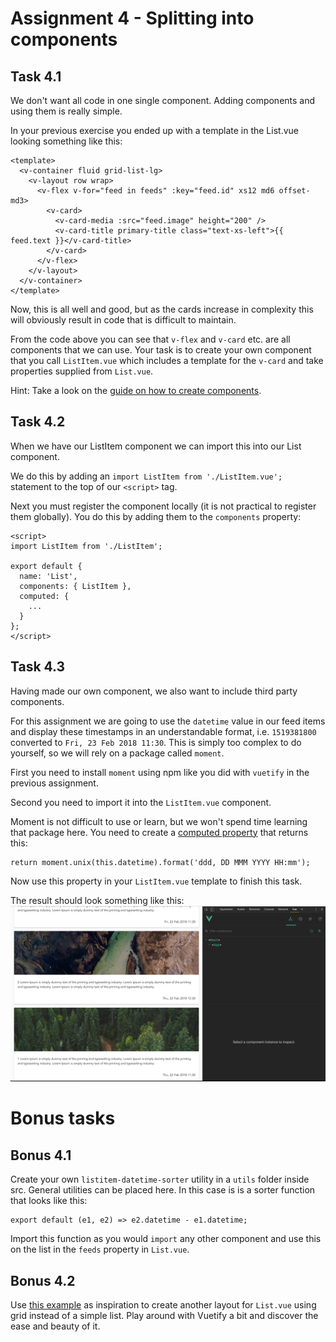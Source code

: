 Assignment 4 - Splitting into components
========================================

Task 4.1
--------

We don't want all code in one single component. Adding components and using them is really simple.

In your previous exercise you ended up with a template in the List.vue looking something like this:
```
<template>
  <v-container fluid grid-list-lg>
    <v-layout row wrap>
      <v-flex v-for="feed in feeds" :key="feed.id" xs12 md6 offset-md3>
        <v-card>
          <v-card-media :src="feed.image" height="200" />
          <v-card-title primary-title class="text-xs-left">{{ feed.text }}</v-card-title>
        </v-card>
      </v-flex>
    </v-layout>
  </v-container>
</template>
```

Now, this is all well and good, but as the cards increase in complexity this will obviously result in code that is 
difficult to maintain.

From the code above you can see that `v-flex` and `v-card` etc. are all components that we can use. Your task is to
create your own component that you call `ListItem.vue` which includes a template for the `v-card` and take properties 
supplied from `List.vue`.

Hint: Take a look on the [guide on how to create components](https://vuejs.org/v2/guide/components.html).

Task 4.2
--------

When we have our ListItem component we can import this into our List component.

We do this by adding an `import ListItem from './ListItem.vue';` statement to the top of our `<script>` tag.

Next you must register the component locally (it is not practical to register them globally). You do this by adding them
to the `components` property:

```
<script>
import ListItem from './ListItem';

export default {
  name: 'List',
  components: { ListItem },
  computed: {
    ...
  }
};
</script>
```


Task 4.3
--------

Having made our own component, we also want to include third party components.

For this assignment we are going to use the `datetime` value in our feed items and display these timestamps in an
understandable format, i.e. `1519381800` converted to `Fri, 23 Feb 2018 11:30`. This is simply too complex to do
yourself, so we will rely on a package called `moment`.

First you need to install `moment` using npm like you did with `vuetify` in the previous assignment.

Second you need to import it into the `ListItem.vue` component.

Moment is not difficult to use or learn, but we won't spend time learning that package here. You need to create a 
[computed property](https://vuejs.org/v2/guide/computed.html#Basic-Example) that returns this:

```
return moment.unix(this.datetime).format('ddd, DD MMM YYYY HH:mm');
```

Now use this property in your `ListItem.vue` template to finish this task.

The result should look something like this: ![Assignment results](assignment-4.png)



Bonus tasks
===========

Bonus 4.1
---------

Create your own `listitem-datetime-sorter` utility in a `utils` folder inside src. General utilities can be placed here.
In this case is is a sorter function that looks like this:

```
export default (e1, e2) => e2.datetime - e1.datetime;
```

Import this function as you would `import` any other component and use this on the list in the `feeds` property in 
`List.vue`.


Bonus 4.2
---------

Use [this example](https://vuetifyjs.com/en/components/cards#example-grids) as inspiration to create another layout for
`List.vue` using grid instead of a simple list. Play around with Vuetify a bit and discover the ease and beauty of it.
